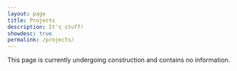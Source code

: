 ```yaml
---
layout: page
title: Projects
description: It's stuff!
showdesc: true
permalink: /projects/
---
```


This page is currently undergoing construction and contains no information.
